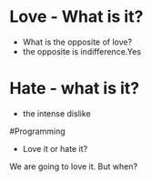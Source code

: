 # Love - What is it?
* What is the opposite of love?
* the opposite is indifference.Yes

# Hate - what is it?
* the intense dislike

#Programming
* Love it or hate it?

We are going to love it. But when?
